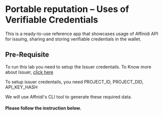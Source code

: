 # Portable reputation – Uses of Verifiable Credentials

This is a ready-to-use reference app that showcases usage of Affinidi API for issuing, sharing and storing verifiable credentials in the wallet.

## Pre-Requisite

To run this lab you need to setup the Issuer credentails. 
To Know more about Issuer, [click here](https://academy.affinidi.com/what-are-verifiable-credentials-79f1846a7b9#:~:text=about%20these%20entities.-,Issuer,-An%20issuer%20is)

 To setup issuer credentails, you need PROJECT_ID, PROJECT_DID, API_KEY_HASH

We will use Affnidi's CLI tool to generate these required data.
#### Please follow the instruction below.

